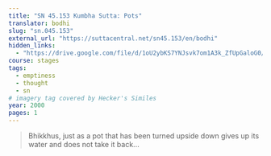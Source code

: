 ```yaml
---
title: "SN 45.153 Kumbha Sutta: Pots"
translator: bodhi
slug: "sn.045.153"
external_url: "https://suttacentral.net/sn45.153/en/bodhi"
hidden_links:
  - "https://drive.google.com/file/d/1oU2ybKS7YNJsvk7om1A3k_ZfUpGaloG0/view?usp=drivesdk"
course: stages
tags:
  - emptiness
  - thought
  - sn
# imagery tag covered by Hecker's Similes
year: 2000
pages: 1
---
```


> Bhikkhus, just as a pot that has been turned upside down gives up its water and does not take it back...

